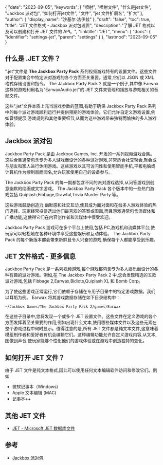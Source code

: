 {
"date": "2023-09-05",
  "keywords": [
"喷射",
"喷射文件",
"什么是jet文件",
"Jackbox 派对包",
"如何打开jet文件",
"文件",
"jet 文件扩展名",
"扩大"
],
  "author": {
"display_name": "沙基尔·法伊兹"
},
"draft": "false",
"toc": true,
"title": "JET 文件格式 - Jackbox 派对包设置",
  "description":"了解 JET 格式以及可以创建和打开 JET 文件的 API。",
"linktitle": "JET",
  "menu": {
    "docs": {
      "identifier": "settings-jet",
"parent": "settings"
}
},
"lastmod": "2023-09-05"
}

## 什么是 .JET 文件？

".jet"文件是 **The Jackbox Party Pack** 系列视频游戏特有的设置文件。这些文件对于配置集合中特定派对游戏的各个方面至关重要。通常,它们以 JSON 或 XML 格式存储设置和指令。 The Jackbox Party Pack 2 就是一个例子,其中像 Earwax 这样的游戏利用名为"EarwaxAudio.jet"的 JET 文件来管理和播放与游戏相关的音频文件。

这些".jet"文件本质上充当游戏参数的蓝图,有助于确保 Jackbox Party Pack 系列中的每个派对游戏顺利运行并提供预期的游戏体验。它们允许自定义游戏设置,例如音频提示,游戏规则和其他重要细节,从而为这些游戏带来独特而愉快的多人游戏体验。

## Jackbox 派对包

Jackbox Party Pack 是由 Jackbox Games, Inc. 开发的一系列视频游戏合集。这些合集通常包含专为多人游戏而设计的各种派对游戏,非常适合社交聚会,聚会或与朋友和家人进行休闲游戏。这些游戏以其可访问性和使用智能手机,平板电脑或计算机作为控制器而闻名,允许玩家使用自己的设备参与。

The Jackbox Party Pack 的每一期都包含不同的派对游戏选择,从问答游戏到创意幽默的绘画或文字游戏。 The Jackbox Party Pack 各个版本中的一些热门游戏包括 Quiplash,Fibbage,Drawful,Trivia Murder Party 等。

这些游戏鼓励创造力,幽默感和社交互动,使其成为面对面和在线多人游戏体验的热门选择。玩家经常投票选出他们最喜欢的答案或图画,而且游戏通常包含流媒体和广播功能,这使得它们在内容创作者和流媒体中很受欢迎。

Jackbox Party Pack 游戏可在多个平台上使用,包括 PC,游戏机和流媒体平台,使玩家可以轻松地在各种环境中享受这些娱乐和互动体验。 The Jackbox Party Pack 的每个新版本都会带来新鲜且令人兴奋的游戏,确保每个人都能享受到乐趣。

## JET 文件格式 - 更多信息

Jackbox Party Pack 是一系列视频游戏,每个游戏都包含专为多人娱乐而设计的各种有趣的派对游戏。例如,在 The Jackbox Party Pack 2 中,您会发现精选的五款派对游戏,包括 Fibbage 2,Earwax,Bidiots,Quiplash XL 和 Bomb Corp。

为了使这些游戏正常运行,它们依赖于存储在专用子目录中的特定游戏数据。我们以耳垢为例。 Earwax 将其游戏数据存储在如下目录结构中：

```
~/Jackbox Games/The Jackbox Party Pack 2/games/Earwax
```

在这些子目录中,您将发现一个或多个 JET 设置文件。这些文件在定义游戏的各个方面发挥着至关重要的作用,例如出现什么文本,使用哪些媒体文件以及这些元素在整个游戏过程中何时显示。值得注意的是,所有 JET 文件都是纯文本文件,这意味着模组制作者和爱好者有机会编辑它们。这种编辑功能允许自定义游戏内容,从文本,图像到声音,使玩家能够个性化他们的游戏体验或在游戏中创造独特的变化。

## 如何打开 JET 文件？

由于 JET 文件是纯文本格式,因此可以使用任何文本编辑软件访问和修改它们。例如

- 微软记事本（Windows）
- Apple 文本编辑 (MAC)
- 记事本++

## 其他 JET 文件

- [JET - Microsoft JET 数据库文件](/zh/database/jet/)

## 参考
* [Jackbox 派对包](https://en.wikipedia.org/wiki/The_Jackbox_Party_Pack)


